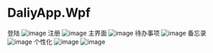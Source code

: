 # DaliyApp.Wpf
登陆
![image](https://github.com/user-attachments/assets/ca646725-d1f3-4808-8c38-eccb4e39c01d)
注册
![image](https://github.com/user-attachments/assets/812ea41e-20a0-49c6-aaf0-cd8a0e0f8796)
主界面
![image](https://github.com/user-attachments/assets/1e4503cf-a9f7-42b3-9fb4-d8420a1d4e73)
待办事项
![image](https://github.com/user-attachments/assets/7dac0996-0b6d-42fe-8650-0b460510b925)
备忘录
![image](https://github.com/user-attachments/assets/2fe2cec5-4962-4152-a406-30e4ae4d3a7a)
个性化
![image](https://github.com/user-attachments/assets/ea9b0e4d-e128-4582-8c8b-3d81ebe01818)
![image](https://github.com/user-attachments/assets/7ad9317b-be28-40b5-b6a1-6639a136074c)
